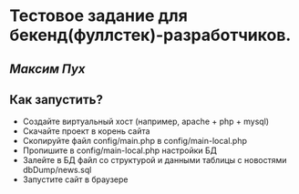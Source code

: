 # Тестовое задание для бекенд(фуллстек)-разработчиков.

## _Максим Пух_

## Как запустить?

- Создайте виртуальный хост (например, apache + php + mysql)
- Скачайте проект в корень сайта
- Скопируйте файл config/main.php в config/main-local.php
- Пропишите в config/main-local.php настройки БД
- Залейте в БД файл со структурой и данными таблицы с новостями dbDump/news.sql
- Запустите сайт в браузере